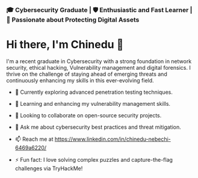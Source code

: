 ### 🎓 Cybersecurity Graduate | 🛡️ Enthusiastic and Fast Learner | 🔐 Passionate about Protecting Digital Assets

# Hi there, I'm Chinedu 👋

I'm a recent graduate in Cybersecurity with a strong foundation in network security, ethical hacking, Vulnerability management and digital forensics.
I thrive on the challenge of staying ahead of emerging threats and continuously enhancing my skills in this ever-evolving field.



- 🔭 Currently exploring advanced penetration testing techniques.
  
- 🌱 Learning and enhancing my vulnerability management skills.
  
- 👯 Looking to collaborate on open-source security projects.
  
- 💬 Ask me about cybersecurity best practices and threat mitigation.
  
- 📫 Reach me at https://www.linkedin.com/in/chinedu-nebechi-6469a6220/
  
- ⚡ Fun fact: I love solving complex puzzles and capture-the-flag challenges via TryHackMe!
